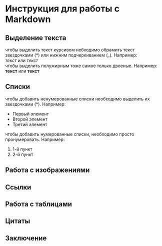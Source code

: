 # Инструкция для работы с Markdown

## Выделение текста

чтобы выделить текст курсивом небходимо обрамить текст звездочками (*) или нижним подчеркиванием (_). Например:<br/>*текст* или _текст_<br/>
чтобы выделить полужирным тоже самое только двоеные. Например: **текст** или __текст__
## Списки

чтобы добавить ненумерованные списки необходимо выделить их звездочками (*). Например: 
* Первый элемент
* Второй элемент
* Третий элемент

чтобы добавить нумерованные списки, необходимо просто пронумеровать. Например: 
1. 1-й пункт
2. 2-й пункт
## Работа с изображениями

## Ссылки

## Работа с таблицами

## Цитаты

## Заключение